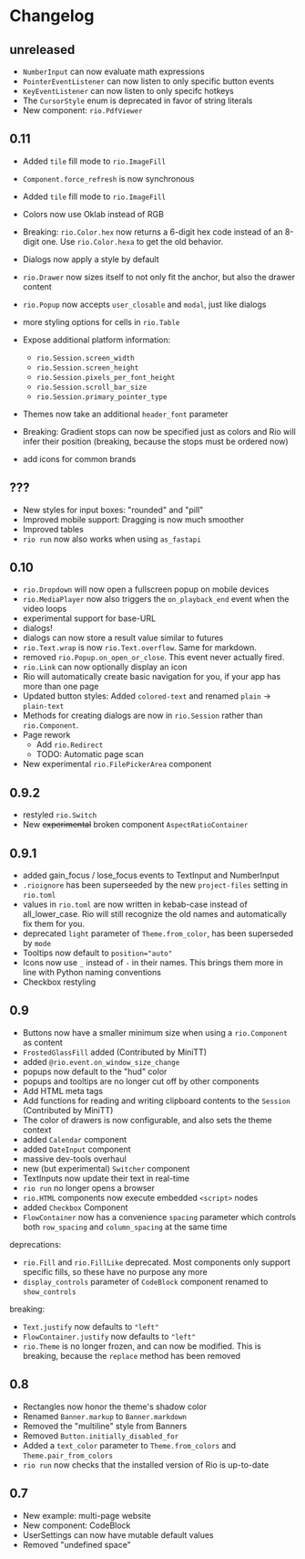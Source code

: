 # Changelog

## unreleased

- `NumberInput` can now evaluate math expressions
- `PointerEventListener` can now listen to only specific button events
- `KeyEventListener` can now listen to only specifc hotkeys
- The `CursorStyle` enum is deprecated in favor of string literals
- New component: `rio.PdfViewer`

## 0.11

- Added `tile` fill mode to `rio.ImageFill`
- `Component.force_refresh` is now synchronous
- Added `tile` fill mode to `rio.ImageFill`
- Colors now use Oklab instead of RGB
- Breaking: `rio.Color.hex` now returns a 6-digit hex code instead of an
    8-digit one. Use `rio.Color.hexa` to get the old behavior.
- Dialogs now apply a style by default
- `rio.Drawer` now sizes itself to not only fit the anchor, but also the
    drawer content
- `rio.Popup` now accepts `user_closable` and `modal`, just like dialogs
- more styling options for cells in `rio.Table`

- Expose additional platform information:

  - `rio.Session.screen_width`
  - `rio.Session.screen_height`
  - `rio.Session.pixels_per_font_height`
  - `rio.Session.scroll_bar_size`
  - `rio.Session.primary_pointer_type`

- Themes now take an additional `header_font` parameter

- Breaking: Gradient stops can now be specified just as colors and Rio will
    infer their position (breaking, because the stops must be ordered now)

- add icons for common brands

## ???

- New styles for input boxes: "rounded" and "pill"
- Improved mobile support: Dragging is now much smoother
- Improved tables
- `rio run` now also works when using `as_fastapi`

## 0.10

- `rio.Dropdown` will now open a fullscreen popup on mobile devices
- `rio.MediaPlayer` now also triggers the `on_playback_end` event when the
    video loops
- experimental support for base-URL
- dialogs!
- dialogs can now store a result value similar to futures
- `rio.Text.wrap` is now `rio.Text.overflow`. Same for markdown.
- removed `rio.Popup.on_open_or_close`. This event never actually fired.
- `rio.Link` can now optionally display an icon
- Rio will automatically create basic navigation for you, if your app has more
    than one page
- Updated button styles: Added `colored-text` and renamed `plain` ->
    `plain-text`
- Methods for creating dialogs are now in `rio.Session` rather than
    `rio.Component`.
- Page rework
  - Add `rio.Redirect`
  - TODO: Automatic page scan
- New experimental `rio.FilePickerArea` component

## 0.9.2

- restyled `rio.Switch`
- New ~~experimental~~ broken component `AspectRatioContainer`

## 0.9.1

- added gain_focus / lose_focus events to TextInput and NumberInput
- `.rioignore` has been superseeded by the new `project-files` setting in
    `rio.toml`
- values in `rio.toml` are now written in kebab-case instead of
    all_lower_case. Rio will still recognize the old names and automatically fix
    them for you.
- deprecated `light` parameter of `Theme.from_color`, has been superseded by
    `mode`
- Tooltips now default to `position="auto"`
- Icons now use `_` instead of `-` in their names. This brings them more in line
    with Python naming conventions
- Checkbox restyling

## 0.9

- Buttons now have a smaller minimum size when using a `rio.Component` as
    content
- `FrostedGlassFill` added (Contributed by MiniTT)
- added `@rio.event.on_window_size_change`
- popups now default to the "hud" color
- popups and tooltips are no longer cut off by other components
- Add HTML meta tags
- Add functions for reading and writing clipboard contents to the `Session`
    (Contributed by MiniTT)
- The color of drawers is now configurable, and also sets the theme context
- added `Calendar` component
- added `DateInput` component
- massive dev-tools overhaul
- new (but experimental) `Switcher` component
- TextInputs now update their text in real-time
- `rio run` no longer opens a browser
- `rio.HTML` components now execute embedded `<script>` nodes
- added `Checkbox` Component
- `FlowContainer` now has a convenience `spacing` parameter which controls both
    `row_spacing` and `column_spacing` at the same time

deprecations:

- `rio.Fill` and `rio.FillLike` deprecated. Most components only support
    specific fills, so these have no purpose any more
- `display_controls` parameter of `CodeBlock` component renamed to
    `show_controls`

breaking:

- `Text.justify` now defaults to `"left"`
- `FlowContainer.justify` now defaults to `"left"`
- `rio.Theme` is no longer frozen, and can now be modified. This is breaking,
    because the `replace` method has been removed

## 0.8

- Rectangles now honor the theme's shadow color
- Renamed `Banner.markup` to `Banner.markdown`
- Removed the "multiline" style from Banners
- Removed `Button.initially_disabled_for`
- Added a `text_color` parameter to `Theme.from_colors` and
    `Theme.pair_from_colors`
- `rio run` now checks that the installed version of Rio is up-to-date

## 0.7

- New example: multi-page website
- New component: CodeBlock
- UserSettings can now have mutable default values
- Removed "undefined space"
